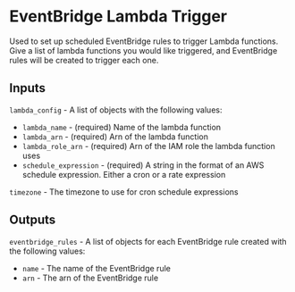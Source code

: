 # EventBridge Lambda Trigger

Used to set up scheduled EventBridge rules to trigger Lambda functions. Give a list of lambda functions you would like triggered, and EventBridge rules will be created to trigger each one.

## Inputs

`lambda_config` - A list of objects with the following values:
* `lambda_name` - (required) Name of the lambda function
* `lambda_arn` - (required) Arn of the lambda function
* `lambda_role_arn` - (required) Arn of the IAM role the lambda function uses
* `schedule_expression` - (required) A string in the format of an AWS schedule expression. Either a cron or a rate expression

`timezone` - The timezone to use for cron schedule expressions

## Outputs

`eventbridge_rules` - A list of objects for each EventBridge rule created with the following values:
* `name` - The name of the EventBridge rule
* `arn` - The arn of the EventBridge rule

